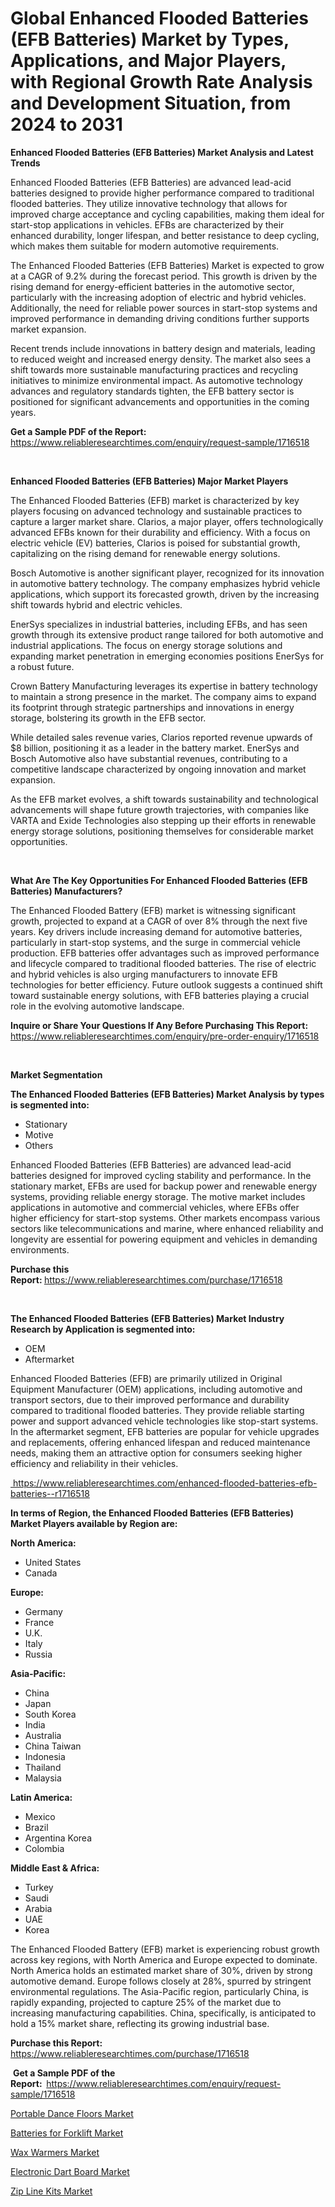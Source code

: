 <p><h1>Global Enhanced Flooded Batteries (EFB Batteries) Market by Types, Applications, and Major Players, with Regional Growth Rate Analysis and Development Situation, from 2024 to 2031</h1></p><p><strong>Enhanced Flooded Batteries (EFB Batteries) Market Analysis and Latest Trends</strong></p>
<p><p>Enhanced Flooded Batteries (EFB Batteries) are advanced lead-acid batteries designed to provide higher performance compared to traditional flooded batteries. They utilize innovative technology that allows for improved charge acceptance and cycling capabilities, making them ideal for start-stop applications in vehicles. EFBs are characterized by their enhanced durability, longer lifespan, and better resistance to deep cycling, which makes them suitable for modern automotive requirements.</p><p>The Enhanced Flooded Batteries (EFB Batteries) Market is expected to grow at a CAGR of 9.2% during the forecast period. This growth is driven by the rising demand for energy-efficient batteries in the automotive sector, particularly with the increasing adoption of electric and hybrid vehicles. Additionally, the need for reliable power sources in start-stop systems and improved performance in demanding driving conditions further supports market expansion.</p><p>Recent trends include innovations in battery design and materials, leading to reduced weight and increased energy density. The market also sees a shift towards more sustainable manufacturing practices and recycling initiatives to minimize environmental impact. As automotive technology advances and regulatory standards tighten, the EFB battery sector is positioned for significant advancements and opportunities in the coming years.</p></p>
<p><strong>Get a Sample PDF of the Report:&nbsp;</strong> <a href="https://www.reliableresearchtimes.com/enquiry/request-sample/1716518?utm_campaign=1776&utm_medium=2&utm_source=Github&utm_content=ia&utm_term=23102024&utm_id=enhanced-flooded-batteries-efb-batteries">https://www.reliableresearchtimes.com/enquiry/request-sample/1716518</a></p>
<p>&nbsp;</p>
<p><strong>Enhanced Flooded Batteries (EFB Batteries) Major Market Players</strong></p>
<p><p>The Enhanced Flooded Batteries (EFB) market is characterized by key players focusing on advanced technology and sustainable practices to capture a larger market share. Clarios, a major player, offers technologically advanced EFBs known for their durability and efficiency. With a focus on electric vehicle (EV) batteries, Clarios is poised for substantial growth, capitalizing on the rising demand for renewable energy solutions.</p><p>Bosch Automotive is another significant player, recognized for its innovation in automotive battery technology. The company emphasizes hybrid vehicle applications, which support its forecasted growth, driven by the increasing shift towards hybrid and electric vehicles.</p><p>EnerSys specializes in industrial batteries, including EFBs, and has seen growth through its extensive product range tailored for both automotive and industrial applications. The focus on energy storage solutions and expanding market penetration in emerging economies positions EnerSys for a robust future.</p><p>Crown Battery Manufacturing leverages its expertise in battery technology to maintain a strong presence in the market. The company aims to expand its footprint through strategic partnerships and innovations in energy storage, bolstering its growth in the EFB sector.</p><p>While detailed sales revenue varies, Clarios reported revenue upwards of $8 billion, positioning it as a leader in the battery market. EnerSys and Bosch Automotive also have substantial revenues, contributing to a competitive landscape characterized by ongoing innovation and market expansion.</p><p>As the EFB market evolves, a shift towards sustainability and technological advancements will shape future growth trajectories, with companies like VARTA and Exide Technologies also stepping up their efforts in renewable energy storage solutions, positioning themselves for considerable market opportunities.</p></p>
<p>&nbsp;</p>
<p><strong>What Are The Key Opportunities For Enhanced Flooded Batteries (EFB Batteries) Manufacturers?</strong></p>
<p><p>The Enhanced Flooded Battery (EFB) market is witnessing significant growth, projected to expand at a CAGR of over 8% through the next five years. Key drivers include increasing demand for automotive batteries, particularly in start-stop systems, and the surge in commercial vehicle production. EFB batteries offer advantages such as improved performance and lifecycle compared to traditional flooded batteries. The rise of electric and hybrid vehicles is also urging manufacturers to innovate EFB technologies for better efficiency. Future outlook suggests a continued shift toward sustainable energy solutions, with EFB batteries playing a crucial role in the evolving automotive landscape.</p></p>
<p><strong>Inquire or Share Your Questions If Any Before Purchasing This Report:</strong> <a href="https://www.reliableresearchtimes.com/enquiry/pre-order-enquiry/1716518?utm_campaign=1776&utm_medium=2&utm_source=Github&utm_content=ia&utm_term=23102024&utm_id=enhanced-flooded-batteries-efb-batteries">https://www.reliableresearchtimes.com/enquiry/pre-order-enquiry/1716518</a></p>
<p>&nbsp;</p>
<p><strong>Market Segmentation</strong></p>
<p><strong>The Enhanced Flooded Batteries (EFB Batteries) Market Analysis by types is segmented into:</strong></p>
<p><ul><li>Stationary</li><li>Motive</li><li>Others</li></ul></p>
<p><p>Enhanced Flooded Batteries (EFB Batteries) are advanced lead-acid batteries designed for improved cycling stability and performance. In the stationary market, EFBs are used for backup power and renewable energy systems, providing reliable energy storage. The motive market includes applications in automotive and commercial vehicles, where EFBs offer higher efficiency for start-stop systems. Other markets encompass various sectors like telecommunications and marine, where enhanced reliability and longevity are essential for powering equipment and vehicles in demanding environments.</p></p>
<p><strong>Purchase this Report:&nbsp;</strong><a href="https://www.reliableresearchtimes.com/purchase/1716518?utm_campaign=1776&utm_medium=2&utm_source=Github&utm_content=ia&utm_term=23102024&utm_id=enhanced-flooded-batteries-efb-batteries">https://www.reliableresearchtimes.com/purchase/1716518</a></p>
<p>&nbsp;</p>
<p><strong>The Enhanced Flooded Batteries (EFB Batteries) Market Industry Research by Application is segmented into:</strong></p>
<p><ul><li>OEM</li><li>Aftermarket</li></ul></p>
<p><p>Enhanced Flooded Batteries (EFB) are primarily utilized in Original Equipment Manufacturer (OEM) applications, including automotive and transport sectors, due to their improved performance and durability compared to traditional flooded batteries. They provide reliable starting power and support advanced vehicle technologies like stop-start systems. In the aftermarket segment, EFB batteries are popular for vehicle upgrades and replacements, offering enhanced lifespan and reduced maintenance needs, making them an attractive option for consumers seeking higher efficiency and reliability in their vehicles.</p></p>
<p><a href="https://www.reliableresearchtimes.com/enhanced-flooded-batteries-efb-batteries--r1716518?utm_campaign=1776&utm_medium=2&utm_source=Github&utm_content=ia&utm_term=23102024&utm_id=enhanced-flooded-batteries-efb-batteries">&nbsp;https://www.reliableresearchtimes.com/enhanced-flooded-batteries-efb-batteries--r1716518</a></p>
<p><strong>In terms of Region, the Enhanced Flooded Batteries (EFB Batteries) Market Players available by Region are:</strong></p>
<p>
    <p> <strong> North America: </strong>
        <ul>
            <li>United States</li>
            <li>Canada</li>
        </ul>
        </p> 
    <p> <strong> Europe: </strong>
        <ul>
            <li>Germany</li>
            <li>France</li>
            <li>U.K.</li>
            <li>Italy</li>
            <li>Russia</li>
        </ul>
        </p> 
    <p> <strong> Asia-Pacific: </strong>
        <ul>
            <li>China</li>
            <li>Japan</li>
            <li>South Korea</li>
            <li>India</li>
            <li>Australia</li>
            <li>China Taiwan</li>
            <li>Indonesia</li>
            <li>Thailand</li>
            <li>Malaysia</li>
        </ul>
        </p> 
    <p> <strong> Latin America: </strong>
        <ul>
            <li>Mexico</li>
            <li>Brazil</li>
            <li>Argentina Korea</li>
            <li>Colombia</li>
        </ul>
        </p> 
    <p> <strong> Middle East & Africa: </strong>
        <ul>
            <li>Turkey</li>
            <li>Saudi</li>
            <li>Arabia</li>
            <li>UAE</li>
            <li>Korea</li>
        </ul>
    </p>
    </p>
<p><p>The Enhanced Flooded Battery (EFB) market is experiencing robust growth across key regions, with North America and Europe expected to dominate. North America holds an estimated market share of 30%, driven by strong automotive demand. Europe follows closely at 28%, spurred by stringent environmental regulations. The Asia-Pacific region, particularly China, is rapidly expanding, projected to capture 25% of the market due to increasing manufacturing capabilities. China, specifically, is anticipated to hold a 15% market share, reflecting its growing industrial base.</p></p>
<p><strong>Purchase this Report: </strong><a href="https://www.reliableresearchtimes.com/purchase/1716518?utm_campaign=1776&utm_medium=2&utm_source=Github&utm_content=ia&utm_term=23102024&utm_id=enhanced-flooded-batteries-efb-batteries">https://www.reliableresearchtimes.com/purchase/1716518</a></p>
<p>&nbsp;<strong>Get a Sample PDF of the Report:&nbsp;&nbsp;</strong><a href="https://www.reliableresearchtimes.com/enquiry/request-sample/1716518?utm_campaign=1776&utm_medium=2&utm_source=Github&utm_content=ia&utm_term=23102024&utm_id=enhanced-flooded-batteries-efb-batteries">https://www.reliableresearchtimes.com/enquiry/request-sample/1716518</a></p>
<p><strong></strong></p>
<p><p><a href="https://www.linkedin.com/pulse/global-portable-dance-floors-market-sector2024-2031-w0rwe?utm_campaign=1776&utm_medium=2&utm_source=Github&utm_content=ia&utm_term=23102024&utm_id=enhanced-flooded-batteries-efb-batteries">Portable Dance Floors Market</a></p><p><a href="https://www.linkedin.com/pulse/emerging-opportunities-challenges-global-batteries-forklift-5qaee?utm_campaign=1776&utm_medium=2&utm_source=Github&utm_content=ia&utm_term=23102024&utm_id=enhanced-flooded-batteries-efb-batteries">Batteries for Forklift Market</a></p><p><a href="https://www.linkedin.com/pulse/booming-wax-warmers-market-sector-analysis-growth-projections-umcje?utm_campaign=1776&utm_medium=2&utm_source=Github&utm_content=ia&utm_term=23102024&utm_id=enhanced-flooded-batteries-efb-batteries">Wax Warmers Market</a></p><p><a href="https://www.linkedin.com/pulse/decoding-electronic-dart-board-industry-dynamics-strategic-2btpe?utm_campaign=1776&utm_medium=2&utm_source=Github&utm_content=ia&utm_term=23102024&utm_id=enhanced-flooded-batteries-efb-batteries">Electronic Dart Board Market</a></p><p><a href="https://www.linkedin.com/pulse/zip-line-kits-market-revolution-2024-2031-trends-shaping-wmtye?utm_campaign=1776&utm_medium=2&utm_source=Github&utm_content=ia&utm_term=23102024&utm_id=enhanced-flooded-batteries-efb-batteries">Zip Line Kits Market</a></p></p>